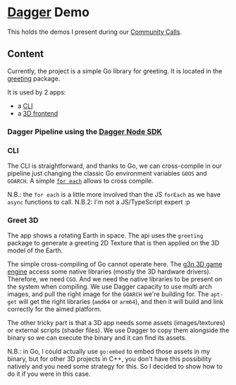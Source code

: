 # [Dagger](https://dagger.io) Demo

This holds the demos I present during our [Community Calls](https://dagger.io/events).

## Content

Currently, the project is a simple Go library for greeting. It is located in the [greeting](./greeting) package.

It is used by 2 apps:
- a [CLI](./cmd/greet/main.go)
- a [3D frontend](./cmd/greet3d/main.go)

### Dagger Pipeline using the [Dagger Node SDK](https://docs.dagger.io/sdk/nodejs)

### CLI

The CLI is straightforward, and thanks to Go, we can cross-compile in our pipeline just changing the 
classic Go environment variables `GOOS` and `GOARCH`. A simple [`for each`](https://github.com/dolanor/demos/blob/42331888d99c0e890d1b75f4f333d1629fbccfa3/ci/greet.ts#L16-L17) allows to cross compile.

N.B.: the `for each` is a little more involved than the JS `forEach` as we have `async` functions to call.
N.B.2: I'm not a JS/TypeScript expert :p

### Greet 3D

The app shows a rotating Earth in space. The api uses the `greeting` package to generate a greeting 2D Texture that is then applied on the 3D model of the Earth.

The simple cross-compiling of Go cannot operate here. The [g3n 3D game engine](http://g3n.rocks) access some native libraries (mostly the 3D hardware drivers). Therefore, we need `CGO`. And we need the native libraries to be present on the system when compiling.
We use Dagger capacity to use multi arch images, and pull the right image for the `GOARCH` we're building for.
The `apt-get` will get the right libraries (`amd64` or `arm64`), and then it will build and link correctly for the aimed platform.

The other tricky part is that a 3D app needs some assets (images/textures) or external scripts (shader files). We use Dagger to copy them alongside the binary so we can execute the binary and it can find its assets.

N.B.: in Go, I could actually use `go:embed` to embed those assets in my binary, but for other 3D projects in C++, you don't have this possibility natively and you need some strategy for this. So I decided to show how to do it if you were in this case.
